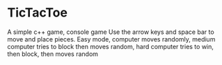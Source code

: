 # TicTacToe
A simple c++ game, console game
Use the arrow keys and space bar to move and place pieces. Easy mode, computer moves randomly, medium computer tries to block then moves random,
hard computer tries to win, then block, then moves random
